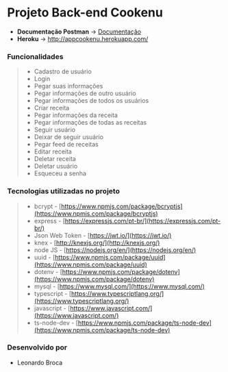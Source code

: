 # Projeto Back-end Cookenu  

- <b>Documentação Postman</b> -> <a href="https://documenter.getpostman.com/view/18387499/UVkqqE7c#intro" target="_blank">Documentação</a>
- <b>Heroku</b> -> <a target="_blank">http://appcookenu.herokuapp.com/</a>

### Funcionalidades
> - Cadastro de usuário
> - Login
> - Pegar suas informações
> - Pegar informações de outro usuário
> - Pegar informações de todos os usuários
> - Criar receita
> - Pegar informações da receita
> - Pegar informações de todas as receitas
> - Seguir usuário
> - Deixar de seguir usuário
> - Pegar feed de receitas
> - Editar receita
> - Deletar receita
> - Deletar usuário
> - Esqueceu a senha

### Tecnologias utilizadas no projeto 
> -   bcrypt -  [https://www.npmjs.com/package/bcryptjs](https://www.npmjs.com/package/bcryptjs)
> -    express -  [https://expressjs.com/pt-br/](https://expressjs.com/pt-br/)
> -    Json Web Token -  [https://jwt.io/](https://jwt.io/)
> -   knex -  [http://knexjs.org/](http://knexjs.org/)
> -    node JS -  [https://nodejs.org/en/](https://nodejs.org/en/)
> -    uuid -  [https://www.npmjs.com/package/uuid](https://www.npmjs.com/package/uuid)
> -    dotenv -  [https://www.npmjs.com/package/dotenv](https://www.npmjs.com/package/dotenv)
> -    mysql -  [https://www.mysql.com/](https://www.mysql.com/)
> -    typescript -  [https://www.typescriptlang.org/](https://www.typescriptlang.org/)
> -    javascript -  [https://www.javascript.com/](https://www.javascript.com/)
> -    ts-node-dev -  [https://www.npmjs.com/package/ts-node-dev](https://www.npmjs.com/package/ts-node-dev)

### Desenvolvido por
- Leonardo Broca
